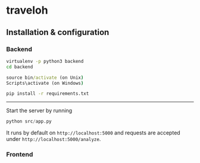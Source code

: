 # traveloh
## Installation & configuration
### Backend
```cmd
virtualenv -p python3 backend
cd backend

source bin/activate (on Unix)
Scripts\activate (on Windows)

pip install -r requirements.txt
```
--- 
Start the server by running
```python
python src/app.py
```

It runs by default on `http://localhost:5000` and requests are accepted under `http://localhost:5000/analyze`.


### Frontend
